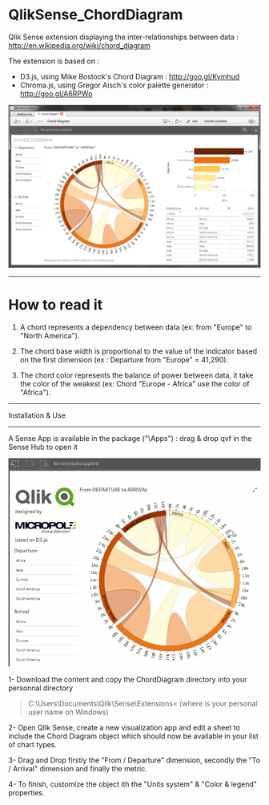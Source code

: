 QlikSense_ChordDiagram
======================

Qlik Sense extension displaying the inter-relationships between data : http://en.wikipedia.org/wiki/chord_diagram

The extension is based on : 
- D3.js, using Mike Bostock's Chord Diagram : http://goo.gl/Kymhud 
- Chroma.js, using Gregor Aisch's color palette generator : http://goo.gl/A6RPWo

![Visualization](https://github.com/VizMatt/QlikSense_ChordDiagram/blob/master/Screenshots/QlikSense%20Extension%20-%20ChordDiagram%20Demo.png)


*********************************
How to read it
======================
1. A chord represents a dependency between data (ex: from "Europe" to "North America").

2. The chord base width is proportional to the value of the indicator based on the first dimension (ex : Departure from "Europe" = 41,290).

3. The chord color represents the balance of power between data, it take the color of the weakest (ex: Chord "Europe - Africa" use the color of "Africa").


*********************************
Installation & Use
*********************************
A Sense App is available in the package ("\Apps") : drag & drop qvf in the Sense Hub to open it

![Visualization](https://github.com/VizMatt/QlikSense_ChordDiagram/blob/master/Screenshots/QlikSense%20Extension%20-%20ChordDiagram%20Demo.gif)

1- Download the content and copy the ChordDiagram directory into your personnal directory
>C:\Users<user name>\Documents\Qlik\Sense\Extensions\<
(where is your personal user name on Windows)

2- Open Qlik Sense, create a new visualization app and edit a sheet to include the Chord Diagram object which should now be available in your list of chart types.

3- Drag and Drop firstly the "From / Departure" dimension, secondly the "To / Arrival" dimension and finally the metric.

4- To finish, customize the object ith the "Units system" & "Color & legend" properties.
